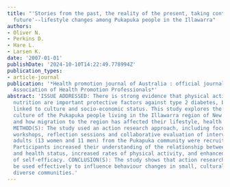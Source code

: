 ```yaml
---
title: "'Stories from the past, the reality of the present, taking control of the
  future'--lifestyle changes among Pukapuka people in the Illawarra"
authors:
- Oliver N.
- Perkins D.
- Hare L.
- Larsen K.
date: '2007-01-01'
publishDate: '2024-10-10T14:22:49.778994Z'
publication_types:
- article-journal
publication: '*Health promotion journal of Australia : official journal of Australian
  Association of Health Promotion Professionals*'
abstract: 'ISSUE ADDRESSED: There is strong evidence that physical activity and adequate
  nutrition are important protective factors against type 2 diabetes, but these are
  linked to culture and socio-economic status. This study explores the traditional
  culture of the Pukapuka people living in the Illawarra region of New South Wales
  and how migration to the region has affected their lifestyle, health and well-being.
  METHOD(S): The study used an action research approach, including focus groups, planning
  workshops, reflection sessions and collaborative evaluation of interventions. Twenty-four
  adults (13 women and 11 men) from the Pukapuka community were recruited. RESULT(S):
  Participants increased their understanding of the relationship between lifestyle
  and health status, increased rates of physical activity, and enhanced their sense
  of self-efficacy. CONCLUSION(S): The study shows that action research methods can
  be used effectively to influence behaviour changes in small, culturally and linguistically
  diverse communities.'
---
```

